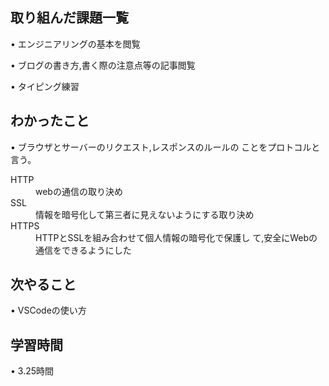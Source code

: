 ## 取り組んだ課題一覧
• エンジニアリングの基本を閲覧

• ブログの書き方,書く際の注意点等の記事閲覧

• タイピング練習

## わかったこと
• ブラウザとサーバーのリクエスト,レスポンスのルールの
ことをプロトコルと言う。
<dl>
    <dt>HTTP</dt>
    <dd>webの通信の取り決め</dd>   
    <dt>SSL</dt>
    <dd>情報を暗号化して第三者に見えないようにする取り決め</dd>
    <dt>HTTPS</dt>
    <dd>HTTPとSSLを組み合わせて個人情報の暗号化で保護し
て,安全にWebの通信をできるようにした</dd>
</dl>

## 次やること
• VSCodeの使い方

## 学習時間
• 3.25時間